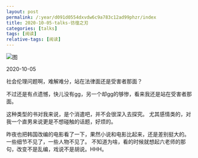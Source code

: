 ```yaml
---
layout: post
permalink: /:year/d091d0554dxvdw6c9a783c12ad99phzr/index
title: 2020-10-05-talks-彷徨之刃
categories: [talks]
tags: [阅读]
relative-tags: [阅读]
---
```



![图](https://gitee.com/linxingyang/at-2020-10-02-image/raw/master/image/T-talks/image/2020/books/phzr.jpg)


2020-10-05

社会伦理问题啊，难解难分，站在法律面还是受害者那面？

不过还是有点遗憾，快儿没有gg，另一个却gg的够惨，看来我还是站在受害者那面。

这种类型的书对我来说，是个消遣吧，并不会很深入去探究。
尤其感情类的，对我一个直男来说更是不想碰触的话题，好烦的。


昨夜也把韩国改编的电影看了一下，果然小说和电影比起来，还是差别挺大的。
一些细节不见了，一些人物不见了。
不知道为啥，看的时候就想起六老师的那句，改变不是乱编，戏说不是胡说。HHH。

